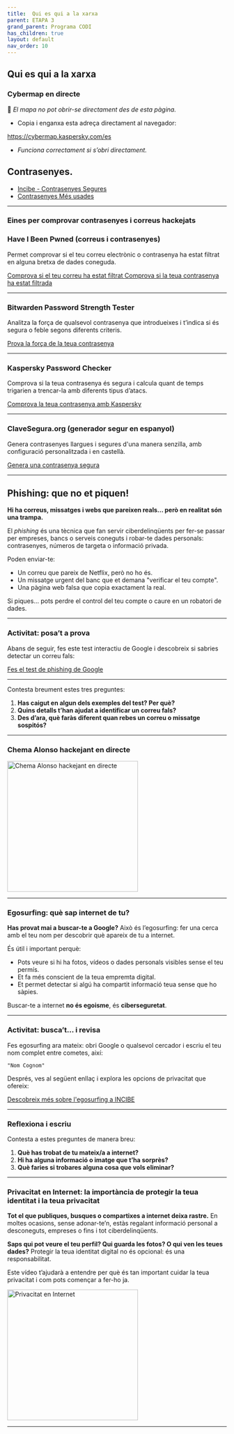 ```yaml
---
title:  Qui es qui a la xarxa
parent: ETAPA 3
grand_parent: Programa CODI
has_children: true
layout: default
nav_order: 10
---
```



## Qui es qui a la xarxa


### Cybermap en directe


🚫 *El mapa no pot obrir-se directament des de esta pàgina.*

- Copia i enganxa esta adreça directament al navegador:

https://cybermap.kaspersky.com/es


- *Funciona correctament si s’obri directament.*




## Contrasenyes.



- [Incibe - Contrasenyes Segures](https://www.incibe.es/ciudadania/tematicas/contrasenas-seguras)
- [Contrasenyes Més usades](https://www.infordisa.com/soc/contrasenas-top-10-mas-usadas-2023/)


---

### Eines per comprovar contrasenyes i correus hackejats

### Have I Been Pwned (correus i contrasenyes)

Permet comprovar si el teu correu electrònic o contrasenya ha estat filtrat en alguna bretxa de dades coneguda.

<p>
  <a href="https://haveibeenpwned.com/" target="_blank" class="btn btn-primary">
    Comprova si el teu correu ha estat filtrat
  </a>
  <a href="https://haveibeenpwned.com/Passwords" target="_blank" class="btn">
    Comprova si la teua contrasenya ha estat filtrada
  </a>
</p>

---

### Bitwarden Password Strength Tester

Analitza la força de qualsevol contrasenya que introdueixes i t’indica si és segura o feble segons diferents criteris.

<p>
  <a href="https://bitwarden.com/password-strength/" target="_blank" class="btn btn-primary">
    Prova la força de la teua contrasenya
  </a>
</p>

---

### Kaspersky Password Checker

Comprova si la teua contrasenya és segura i calcula quant de temps trigarien a trencar-la amb diferents tipus d’atacs.

<p>
  <a href="https://password.kaspersky.com/" target="_blank" class="btn btn-primary">
    Comprova la teua contrasenya amb Kaspersky
  </a>
</p>

---

### ClaveSegura.org (generador segur en espanyol)

Genera contrasenyes llargues i segures d'una manera senzilla, amb configuració personalitzada i en castellà.

<p>
  <a href="https://www.clavesegura.org/es/" target="_blank" class="btn btn-primary">
    Genera una contrasenya segura
  </a>
</p>

---


## **Phishing: que no et piquen!**

**Hi ha correus, missatges i webs que pareixen reals... però en realitat són una trampa.**

El *phishing* és una tècnica que fan servir ciberdelinqüents per fer-se passar per empreses, bancs o serveis coneguts i robar-te dades personals: contrasenyes, números de targeta o informació privada.

Poden enviar-te:

* Un correu que pareix de Netflix, però no ho és.
* Un missatge urgent del banc que et demana "verificar el teu compte".
* Una pàgina web falsa que copia exactament la real.

Si piques… pots perdre el control del teu compte o caure en un robatori de dades.

---

### Activitat: posa’t a prova

Abans de seguir, fes este test interactiu de Google i descobreix si sabries detectar un correu fals:

<p>
  <a href="https://phishingquiz.withgoogle.com/?hl=es" target="_blank" class="btn btn-primary">
    Fes el test de phishing de Google
  </a>
</p>

---

Contesta breument estes tres preguntes:

1. **Has caigut en algun dels exemples del test? Per què?**
2. **Quins detalls t’han ajudat a identificar un correu fals?**
3. **Des d’ara, què faràs diferent quan rebes un correu o missatge sospitós?**

----


### **Chema Alonso hackejant en directe**

<a href="https://www.youtube.com/watch?v=Y2_TFeEI5pc" target="_blank">
  <img src="https://img.youtube.com/vi/Y2_TFeEI5pc/hqdefault.jpg" alt="Chema Alonso hackejant en directe" width="300"/>
</a>

---





### **Egosurfing: què sap internet de tu?**

**Has provat mai a buscar-te a Google?**
Això és l’egosurfing: fer una cerca amb el teu nom per descobrir què apareix de tu a internet.

És útil i important perquè:

* Pots veure si hi ha fotos, vídeos o dades personals visibles sense el teu permís.
* Et fa més conscient de la teua empremta digital.
* Et permet detectar si algú ha compartit informació teua sense que ho sàpies.

Buscar-te a internet **no és egoisme**, és **ciberseguretat**.

---

### Activitat: busca’t… i revisa

Fes egosurfing ara mateix: obri Google o qualsevol cercador i escriu el teu nom complet entre cometes, així:

```
"Nom Cognom"
```

Després, ves al següent enllaç i explora les opcions de privacitat que ofereix:

<p>
  <a href="https://www.incibe.es/ciudadania/blog/egosurfing-que-informacion-hay-sobre-mi-en-internet" target="_blank" class="btn btn-primary">
    Descobreix més sobre l'egosurfing a INCIBE
  </a>
</p>

---

### Reflexiona i escriu

Contesta a estes preguntes de manera breu:

1. **Què has trobat de tu mateix/a a internet?**
2. **Hi ha alguna informació o imatge que t’ha sorprès?**
3. **Què faries si trobares alguna cosa que vols eliminar?**


---

### **Privacitat en Internet: la importància de protegir la teua identitat i la teua privacitat**

**Tot el que publiques, busques o compartixes a internet deixa rastre.**
En moltes ocasions, sense adonar-te’n, estàs regalant informació personal a desconeguts, empreses o fins i tot ciberdelinqüents.

**Saps qui pot veure el teu perfil? Qui guarda les fotos? O qui ven les teues dades?**
Protegir la teua identitat digital no és opcional: és una responsabilitat.

Este vídeo t’ajudarà a entendre per què és tan important cuidar la teua privacitat i com pots començar a fer-ho ja.

<a href="https://www.youtube.com/watch?v=CXmjnNoDrTI" target="_blank">
  <img src="https://img.youtube.com/vi/CXmjnNoDrTI/hqdefault.jpg" alt="Privacitat en Internet" width="300"/>
</a>

---






















